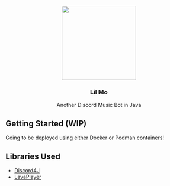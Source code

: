 <div align="center">
  <img src=https://github.com/RichtXO/Lil-Mo/assets/22281588/0dd25da7-b9a1-4cce-8935-ca9e1e696a09 style="width:200px;">

  <h3 align="center">Lil Mo</h3>

  <p align="center">
    Another Discord Music Bot in Java
    <br />
  </p>
</div>

## Getting Started (WIP)

Going to be deployed using either Docker or Podman containers!

## Libraries Used
* [Discord4J](https://github.com/Discord4J/Discord4J)
* [LavaPlayer](https://github.com/lavalink-devs/lavaplayer)

